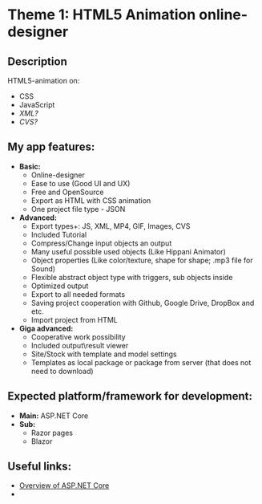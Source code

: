 # Theme 1: HTML5 Animation online-designer

## Description 
HTML5-animation on:
- CSS
- JavaScript
- *XML?*
- *CVS?*

## My app features:
- **Basic:**
  - Online-designer
  - Ease to use (Good UI and UX)
  - Free and OpenSource
  - Export as HTML with CSS animation
  - One project file type - JSON
- **Advanced:**
  - Export types+: JS, XML, MP4, GIF, Images, CVS
  - Included Tutorial
  - Compress/Change input objects an output
  - Many useful possible used objects (Like Hippani Animator)
  - Object properties (Like color/texture, shape for shape; .mp3 file for Sound)
  - Flexible abstract object type with triggers, sub objects inside
  - Optimized output  
  - Export to all needed formats
  - Saving project cooperation with Github, Google Drive, DropBox and etc.
  - Import project from HTML
- **Giga advanced:**
  - Cooperative work possibility
  - Included output\result viewer
  - Site/Stock with template and model settings
  - Templates as local package or package from server (that does not need to download)


## Expected platform/framework for development: 
- **Main:** ASP.NET Core
- **Sub:**
  - Razor pages
  - Blazor


## Useful links:
- [Overview of ASP.NET Core](https://learn.microsoft.com/en-us/aspnet/core/introduction-to-aspnet-core?view=aspnetcore-7.0)
- 
